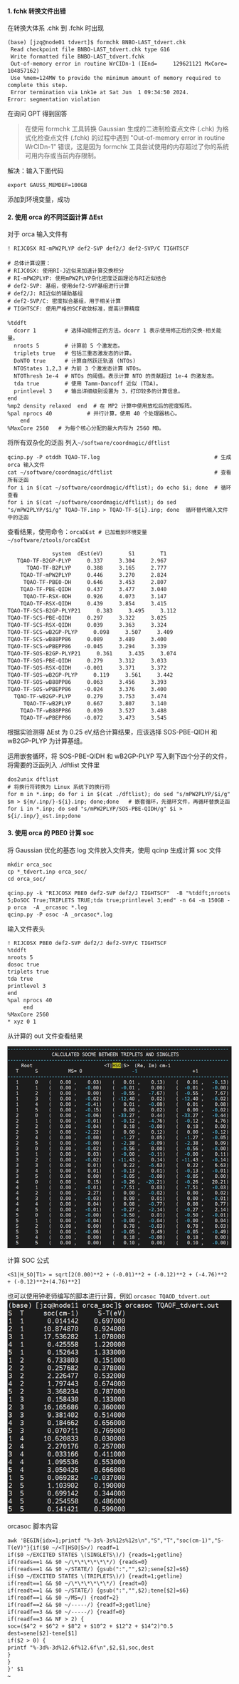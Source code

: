 
#### 1. fchk 转换文件出错

在转换大体系 .chk 到 .fchk 时出现

```
(base) [jzq@node01 tdvert]$ formchk BNBO-LAST_tdvert.chk
 Read checkpoint file BNBO-LAST_tdvert.chk type G16
 Write formatted file BNBO-LAST_tdvert.fchk
 Out-of-memory error in routine WrCIDn-1 (IEnd=     129621121 MxCore=     104857162)
 Use %mem=124MW to provide the minimum amount of memory required to complete this step.
 Error termination via Lnk1e at Sat Jun  1 09:34:50 2024.
Error: segmentation violation
```
在询问 GPT 得到回答

> 在使用 formchk 工具转换 Gaussian 生成的二进制检查点文件 (.chk) 为格式化检查点文件 (.fchk) 的过程中遇到 "Out-of-memory error in routine WrCIDn-1" 错误，这是因为 formchk 工具尝试使用的内存超过了你的系统可用内存或当前内存限制。

解决：输入下面代码
```
export GAUSS_MEMDEF=100GB
```
添加到环境变量，成功

#### 2. 使用 orca 的不同泛函计算 ΔEst

对于 orca 输入文件有
```
! RIJCOSX RI-mPW2PLYP def2-SVP def2/J def2-SVP/C TIGHTSCF

# 总体计算设置：
# RIJCOSX: 使用RI-J近似来加速计算交换积分
# RI-mPW2PLYP: 使用mPW2PLYP杂化密度泛函理论与RI近似结合
# def2-SVP: 基组，使用def2-SVP基组进行计算
# def2/J: RI近似的辅助基组
# def2-SVP/C: 密度拟合基组，用于相关计算
# TIGHTSCF: 使用严格的SCF收敛标准，提高计算精度

%tddft
  dcorr 1         # 选择动能修正的方法。dcorr 1 表示使用修正后的交换-相关能量。
  nroots 5        # 计算前 5 个激发态。
  triplets true   # 包括三重态激发态的计算。
  DoNTO true      # 计算自然跃迁轨道 (NTOs)
  NTOStates 1,2,3 # 为前 3 个激发态计算 NTOs。
  NTOThresh 1e-4  # NTOs 的阈值。表示计算 NTO 的贡献超过 1e-4 的激发态。
  tda true        # 使用 Tamm-Dancoff 近似 (TDA)。
  printlevel 3    # 输出详细级别设置为 3，打印较多的计算信息。
end
%mp2 density relaxed  end  # 在 MP2 计算中使用放松后的密度矩阵。
%pal nprocs 40           # 并行计算，使用 40 个处理器核心。
	end
%MaxCore 2560   # 为每个核心分配的最大内存为 2560 MB。
```

将所有双杂化的泛函 列入`~/software/coordmagic/dftlist`
```
qcinp.py -P otddh TQAO-TF.log                                    # 生成 orca 输入文件        
cat ~/software/coordmagic/dftlist                                # 查看所有泛函
for i in $(cat ~/software/coordmagic/dftlist); do echo $i; done  # 循环查看
for i in $(cat ~/software/coordmagic/dftlist); do sed "s/mPW2PLYP/$i/g" TQAO-TF.inp > TQAO-TF-${i}.inp; done  循环替代输入文件中的泛函
```

查看结果，使用命令：`orcaDEst # 已加载到环境变量 ~/software/ztools/orcaDEst`

```
              system  dEst(eV)        S1        T1
   TQAO-TF-B2GP-PLYP     0.337     3.304     2.967
      TQAO-TF-B2PLYP     0.388     3.165     2.777
    TQAO-TF-mPW2PLYP     0.446     3.270     2.824
     TQAO-TF-PBE0-DH     0.646     3.453     2.807
    TQAO-TF-PBE-QIDH     0.437     3.477     3.040
     TQAO-TF-RSX-0DH     0.926     4.073     3.147
    TQAO-TF-RSX-QIDH     0.439     3.854     3.415
TQAO-TF-SCS-B2GP-PLYP21     0.383     3.495     3.112
TQAO-TF-SCS-PBE-QIDH     0.297     3.322     3.025
TQAO-TF-SCS-RSX-QIDH     0.039     3.363     3.324
TQAO-TF-SCS-wB2GP-PLYP     0.098     3.507     3.409
TQAO-TF-SCS-wB88PP86     0.089     3.489     3.400
TQAO-TF-SCS-wPBEPP86    -0.045     3.294     3.339
TQAO-TF-SOS-B2GP-PLYP21     0.361     3.435     3.074
TQAO-TF-SOS-PBE-QIDH     0.279     3.312     3.033
TQAO-TF-SOS-RSX-QIDH    -0.001     3.371     3.372
TQAO-TF-SOS-wB2GP-PLYP     0.119     3.561     3.442
TQAO-TF-SOS-wB88PP86     0.063     3.456     3.393
TQAO-TF-SOS-wPBEPP86    -0.024     3.376     3.400
  TQAO-TF-wB2GP-PLYP     0.279     3.753     3.474
     TQAO-TF-wB2PLYP     0.667     3.807     3.140
    TQAO-TF-wB88PP86     0.039     3.527     3.488
    TQAO-TF-wPBEPP86    -0.072     3.473     3.545
```
根据实验测得 ΔEst 为 0.25 eV,结合计算结果，应该选择 SOS-PBE-QIDH 和 wB2GP-PLYP 为计算基组。

运用嵌套循环，将  SOS-PBE-QIDH 和 wB2GP-PLYP 写入剩下四个分子的文件，将需要的泛函列入 ./dftlist 文件里

```
dos2unix dftlist                                                                                             # 将换行符转换为 Linux 系统下的换行符
for m in *.inp; do for i in $(cat ./dftlist); do sed "s/mPW2PLYP/$i/g" $m > ${m/.inp/}-${i}.inp; done;done   # 嵌套循环，先循环文件，再循环替换泛函
for i in *.inp; do sed "s/mPW2PLYP/SOS-PBE-QIDH/g" $i > ${i/.inp/}_est.inp;done
```

#### 3. 使用 orca 的 PBE0 计算 soc

将 Gaussian 优化的基态 log 文件放入文件夹，使用 qcinp 生成计算 soc 文件
```
mkdir orca_soc 
cp *_tdvert.inp orca_soc/ 
cd orca_soc/

qcinp.py -k "RIJCOSX PBE0 def2-SVP def2/J TIGHTSCF"  -B "%tddft;nroots 5;DoSOC True;TRIPLETS TRUE;tda true;printlevel 3;end" -n 64 -m 150GB -p orca  -A _orcasoc *.log
qcinp.py -P osoc -A _orcasoc*.log
```
输入文件表头
```
! RIJCOSX PBE0 def2-SVP def2/J def2-SVP/C TIGHTSCF
%tddft
nroots 5
dosoc true
triplets true
tda true
printlevel 3
end
%pal nprocs 40
     end
%MaxCore 2560
* xyz 0 1
```
从计算的 out 文件查看结果

![输入图片说明](img/%E5%BE%AE%E4%BF%A1%E6%88%AA%E5%9B%BE_20240601184538.jpg)

计算 SOC 公式
```
<S1|H_SO|T1> = sqrt[2(0.00)**2 + (-0.01)**2 + (-0.12)**2 + (-4.76)**2 + (-0.12)**2+(4.76)**2]
```
也可以使用钟老师编写的脚本进行计算，例如 `orcasoc TQAOD_tdvert.out`
![输入图片说明](img/%E5%BE%AE%E4%BF%A1%E6%88%AA%E5%9B%BE_20240601190804.jpg)

orcasoc 脚本内容
```
awk 'BEGIN{idx=1;printf "%-3s%-3s%12s%12s\n","S","T","soc(cm-1)","S-T(eV)"}{if($0 ~/<T|HSO|S>/) readf=1
if($0 ~/EXCITED STATES \(SINGLETS\)/) {reads=1;getline}
if(reads==1 && $0 ~/\*\*\*\*\*\*/) {reads=0}
if(reads==1 && $0 ~/STATE/) {gsub(":","",$2);sene[$2]=$6}
if($0 ~/EXCITED STATES \(TRIPLETS\)/) {readt=1;getline}
if(readt==1 && $0 ~/\*\*\*\*\*\*/) {readt=0}
if(readt==1 && $0 ~/STATE/) {gsub(":","",$2);tene[$2]=$6}
if(readf==1 && $0 ~/MS=/) {readf=2}
if(readf==2 && $0 ~/-----/) {readf=3;getline}
if(readf==3 && $0 ~/-----/) {readf=0}
if(readf==3 && NF > 2) {
soc=($4^2 + $6^2 + $8^2 + $10^2 + $12^2 + $14^2)^0.5
dest=sene[$2]-tene[$1]
if($2 > 0) {
printf "%-3d%-3d%12.6f%12.6f\n",$2,$1,soc,dest
}
}
}' $1
~
```



